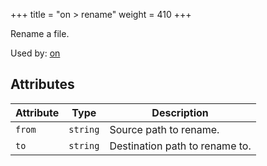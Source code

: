 +++
title = "on > rename"
weight = 410
+++

Rename a file.

Used by: [on](../on#blocks)


## Attributes

| Attribute | Type | Description |
|-----------|------|-------------|
| `from` | `string` | Source path to rename. |
| `to` | `string` | Destination path to rename to. |
